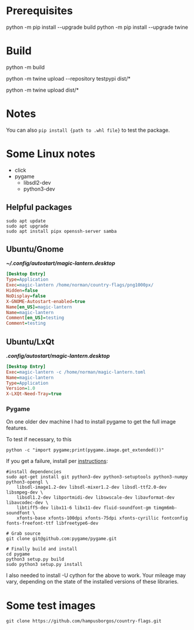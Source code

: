 # Prerequisites
python -m pip install --upgrade build
python -m pip install  --upgrade twine


# Build
python -m build


python  -m twine upload --repository testpypi dist/*


python  -m twine upload  dist/*

# Notes
You can also `pip install {path to .whl file}` to test the package.



# Some Linux notes
- click
- pygame
  - libsdl2-dev
  - python3-dev

## Helpful packages

```
sudo apt update
sudo apt upgrade
sudo apt install pipx openssh-server samba
```
## Ubuntu/Gnome

***~/.config/autostart/magic-lantern.desktop***

```ini
[Desktop Entry]
Type=Application
Exec=magic-lantern /home/norman/country-flags/png1000px/
Hidden=false
NoDisplay=false
X-GNOME-Autostart-enabled=true
Name[en_US]=magic-lantern
Name=magic-lantern
Comment[en_US]=testing
Comment=testing
```

## Ubuntu/LxQt

***.config/autostart/magic-lantern.desktop***

```ini
[Desktop Entry]
Exec=magic-lantern -c /home/norman/magic-lantern.toml
Name=magic-lantern
Type=Application
Version=1.0
X-LXQt-Need-Tray=true
```
### Pygame  
On one older dev machine I had to install pygame to get the full image features.  

To test if necessary, to this 

    python -c "import pygame;print(pygame.image.get_extended())"

If you get a failure, install per [instructions](https://www.pygame.org/wiki/CompileUbuntu?parent=#Python%203.x): 

    #install dependencies
    sudo apt-get install git python3-dev python3-setuptools python3-numpy python3-opengl \
        libsdl-image1.2-dev libsdl-mixer1.2-dev libsdl-ttf2.0-dev libsmpeg-dev \
        libsdl1.2-dev libportmidi-dev libswscale-dev libavformat-dev libavcodec-dev \
        libtiff5-dev libx11-6 libx11-dev fluid-soundfont-gm timgm6mb-soundfont \
        xfonts-base xfonts-100dpi xfonts-75dpi xfonts-cyrillic fontconfig fonts-freefont-ttf libfreetype6-dev

    # Grab source
    git clone git@github.com:pygame/pygame.git

    # Finally build and install
    cd pygame
    python3 setup.py build
    sudo python3 setup.py install


I also needed to install -U cython for the above to work. Your mileage may vary, depending on the state of the installed versions of these libraries.


# Some test images
```
git clone https://github.com/hampusborgos/country-flags.git
```
